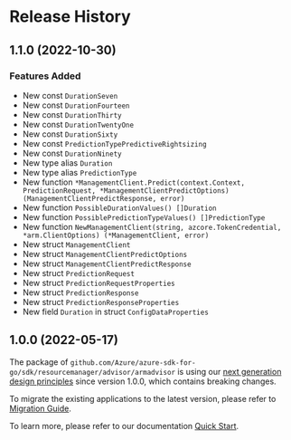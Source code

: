 # Release History

## 1.1.0 (2022-10-30)
### Features Added

- New const `DurationSeven`
- New const `DurationFourteen`
- New const `DurationThirty`
- New const `DurationTwentyOne`
- New const `DurationSixty`
- New const `PredictionTypePredictiveRightsizing`
- New const `DurationNinety`
- New type alias `Duration`
- New type alias `PredictionType`
- New function `*ManagementClient.Predict(context.Context, PredictionRequest, *ManagementClientPredictOptions) (ManagementClientPredictResponse, error)`
- New function `PossibleDurationValues() []Duration`
- New function `PossiblePredictionTypeValues() []PredictionType`
- New function `NewManagementClient(string, azcore.TokenCredential, *arm.ClientOptions) (*ManagementClient, error)`
- New struct `ManagementClient`
- New struct `ManagementClientPredictOptions`
- New struct `ManagementClientPredictResponse`
- New struct `PredictionRequest`
- New struct `PredictionRequestProperties`
- New struct `PredictionResponse`
- New struct `PredictionResponseProperties`
- New field `Duration` in struct `ConfigDataProperties`


## 1.0.0 (2022-05-17)

The package of `github.com/Azure/azure-sdk-for-go/sdk/resourcemanager/advisor/armadvisor` is using our [next generation design principles](https://azure.github.io/azure-sdk/general_introduction.html) since version 1.0.0, which contains breaking changes.

To migrate the existing applications to the latest version, please refer to [Migration Guide](https://aka.ms/azsdk/go/mgmt/migration).

To learn more, please refer to our documentation [Quick Start](https://aka.ms/azsdk/go/mgmt).